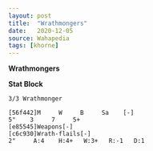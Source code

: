 ```yaml
---
layout: post
title:  "Wrathmongers"
date:   2020-12-05
source: Wahapedia
tags: [khorne]
---
```


**Wrathmongers**

**Stat Block**
```
3/3 Wrathmonger
```

```
[56f442]M     W     B     Sa    [-]
5"    3     7     5+    
[e85545]Weapons[-]
[c6c930]Wrath-flails[-]
2"     A:4    H:4+   W:3+   R:-1   D:1   
```


